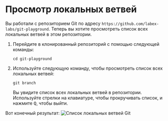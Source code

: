 # Просмотр локальных ветвей

Вы работали с репозиторием Git по адресу `https://github.com/labex-labs/git-playground`. Теперь вы хотите просмотреть список всех локальных ветвей в этом репозитории.

1. Перейдите в клонированный репозиторий с помощью следующей команды:
   ```
   cd git-playground
   ```
2. Используйте следующую команду, чтобы просмотреть список всех локальных ветвей:
   ```
   git branch
   ```
   Вы увидите список всех локальных ветвей в репозитории. Используйте стрелки на клавиатуре, чтобы прокручивать список, и нажмите <kbd>Q</kbd>, чтобы выйти.

Вот конечный результат:
![Список локальных ветвей Git](../assets/challenge-view-all-branches.png)
